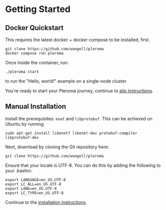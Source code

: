 # Getting Started

## Docker Quickstart

This requires the latest docker + docker compose to be installed, first.

```
git clone https://github.com/wangell/pleroma
docker compose run pleroma
```

Once inside the container, run:

```
./pleroma start
```

to run the "Hello, world!" example on a single-node cluster.

You're ready to start your Pleroma journey, continue to [allo instructions](./allo.md).

## Manual Installation

Install the prerequisites: `enet` and `libprotobuf`.  This can be achieved on Ubuntu by running

`sudo apt-get install libenet7 libenet-dev protobuf-compiler libprotobuf-dev`

Next, download by cloning the Git repository here:

```
git clone https://github.com/wangell/pleroma
```

Ensure that your locale is UTF-8.  You can do this by adding the following to your .bashrc:

```
export LANGUAGE=en_US.UTF-8
export LC_ALL=en_US.UTF-8
export LANG=en_US.UTF-8
export LC_TYPE=en_US.UTF-8
```

Continue to the [installation instructions](./installation.md).

